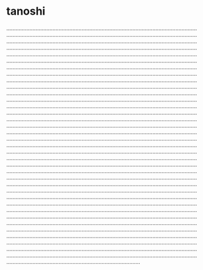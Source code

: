 # tanoshi

.......................................................................................................................................................................................................................................................................................................................................................................................................................................................................................................................................................................................................................................................................................................................................................................................................................................................................................................................................................................................................................................................................................................................................................................................................................................................................................................................................................................................................................................................................................................................................................................................................................................................................................................................................................................................................................................................................................................................................................................................................................................................................................................................................................................................................................................................................................................................................................................................................................................................................................................................................................................................................................................................................................................................................................................................................................................................................................................................................................................................................................................................................................................................................................................................................................................................................................................................................................................................................................................................................................................................................................................................................................................................................................................................................................................................................................................................................................................................................................................................................................................................................................................................................................................................................................................................................................................................................................................................................................................................................................................................................................................................................................................................................................................................................